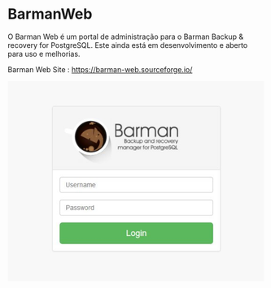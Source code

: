 # BarmanWeb

O Barman Web é um portal de administração para o Barman Backup & recovery for PostgreSQL. Este ainda está em desenvolvimento e aberto para uso e melhorias.

Barman Web Site : https://barman-web.sourceforge.io/

![Screenshot](screenshot.jpg)
